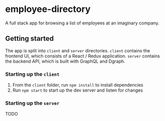 # employee-directory

A full stack app for browsing a list of employees at an imaginary company.

## Getting started

The app is split into `client` and `server` directories. `client` contains the frontend UI, which consists of a React / Redux application. `server` contains the backend API, which is built with GraphQL and Dgraph.

### Starting up the `client`

1. From the `client` folder, run `npm install` to install dependencies
2. Run `npm start` to start up the dev server and listen for changes

### Starting up the `server`

TODO

